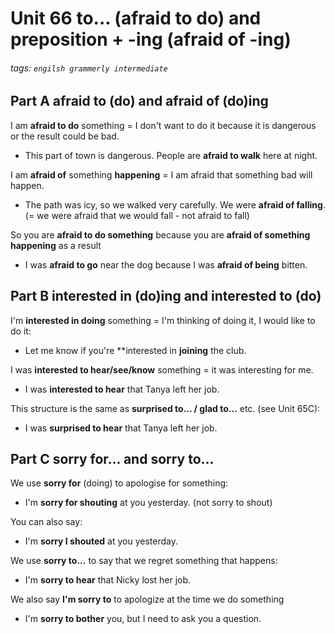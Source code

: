 # Unit 66 to... (afraid **to do**) and preposition + **-ing** (afraid **of -ing**)
###### tags: `engilsh grammerly intermediate`

## Part A **afraid to** (do) and **afraid of (do)ing**
I am **afraid to do** something =
I don't want to do it because it is dangerous or the result could be bad.
- This part of town is dangerous. People are **afraid to walk** here at night.

I am **afraid of** something **happening** =
I am afraid that something bad will happen.
- The path was icy, so we walked very carefully. We were **afraid of falling**. (= we were afraid that we would fall - not afraid to fall)

So you are **afraid to do something** because you are **afraid of something happening** as a result
- I was **afraid to go** near the dog because I was **afraid of being** bitten.

## Part B **interested in (do)ing** and **interested to** (do)

I'm **interested in doing** something = I'm thinking of doing it, I would like to do it:
- Let me know if you're **interested in **joining** the club.

I was **interested to hear/see/know** something = it was interesting for me.
- I was **interested to hear** that Tanya left her job.

This structure is the same as **surprised to... / glad to...** etc. (see Unit 65C):
- I was **surprised to hear** that Tanya left her job.

## Part C sorry for... and sorry to...
We use **sorry for** (doing) to apologise for something:
- I'm **sorry for shouting** at you yesterday. (not sorry to shout)

You can also say:
- I'm **sorry I shouted** at you yesterday.

We use **sorry to...** to say that we regret something that happens:
- I'm **sorry to hear** that Nicky lost her job.

We also say **I'm sorry to** to apologize at the time we do something
- I'm **sorry to bother** you, but I need to ask you a question.